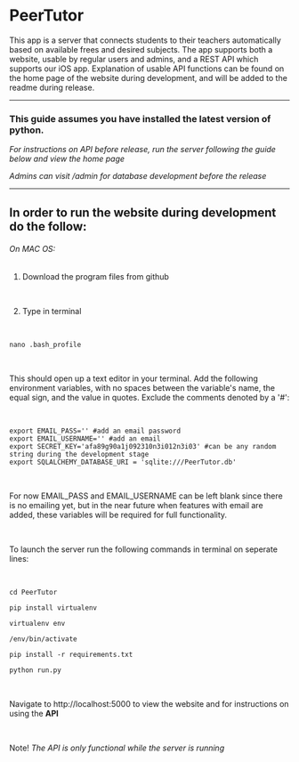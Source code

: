 # PeerTutor

This app is a server that connects students to their teachers automatically based on available frees and desired subjects. The app supports both a website, usable by regular users and admins, and a REST API which supports our iOS app. Explanation of usable API functions can be found on the home page of the website during development, and will be added to the readme during release.

___

### This guide assumes you have installed the latest version of python. 
<em> For instructions on API before release, run the server following the guide below and view the home page </em>

<em> Admins can visit /admin for database development before the release </em>

___

## In order to run the website during development do the follow:
###### On MAC OS:
1. Download the program files from github

<br>

2. Type in terminal

<br>

```
nano .bash_profile
```

<br>

This should open up a text editor in your terminal. Add the following environment variables, with no spaces between the 
variable's name, the equal sign, and the value in quotes. Exclude the comments denoted by a '#':

<br>

```
export EMAIL_PASS='' #add an email password
export EMAIL_USERNAME='' #add an email
export SECRET_KEY='afa89g90a1j092310n3i012n3i03' #can be any random string during the development stage
export SQLALCHEMY_DATABASE_URI = 'sqlite:///PeerTutor.db'
```

<br>

For now EMAIL_PASS and EMAIL_USERNAME can be left blank since there is no emailing yet, but in the near future when features with email are added,
these variables will be required for full functionality. 

<br>

To launch the server run the following commands in terminal on seperate lines:

<br>


```
cd PeerTutor
```
```
pip install virtualenv 
```
```
virtualenv env
```
```
/env/bin/activate
```
```
pip install -r requirements.txt
```
```
python run.py
```

<br>

Navigate to http://localhost:5000 to view the website and for instructions on using the **API**

<br>

Note! <em> The API is only functional while the server is running </em>
